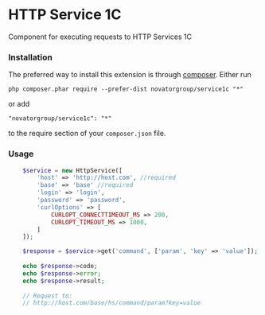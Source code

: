 # HTTP Service 1C
Component for executing requests to HTTP Services 1C

### Installation
The preferred way to install this extension is through [composer](http://getcomposer.org/download/).
Either run
```
php composer.phar require --prefer-dist novatorgroup/service1c "*"
```
or add
```
"novatorgroup/service1c": "*"
```
to the require section of your `composer.json` file.

### Usage
```php
    $service = new HttpService([
        'host' => 'http://host.com', //required
        'base' => 'base' //required
        'login' => 'login',
        'password' => 'password',
        'curlOptions' => [
            CURLOPT_CONNECTTIMEOUT_MS => 200,
            CURLOPT_TIMEOUT_MS => 1000,
        ]
    ]);

    $response = $service->get('command', ['param', 'key' => 'value']);
    
    echo $response->code;
    echo $response->error;
    echo $response->result;
    
    // Request to:
    // http://host.com/base/hs/command/param?key=value
```